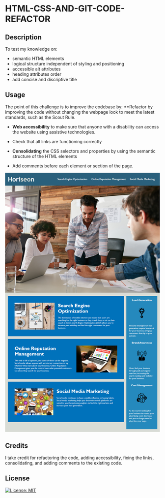 # HTML-CSS-AND-GIT-CODE-REFACTOR

## Description

To test my knowledge on:
 
- semantic HTML elements
- logical structure independent of styling and positioning
- accessible alt attributes
- heading attributes order
- add concise and discriptive title


## Usage

The point of this challenge is to improve the codebase by:
 **Refactor by improving the code without changing the webpage look to meet the latest standards, such as the Scout Rule.  

 * **Web accessibility** to make sure that anyone with a disability can access the website using assistive technologies.

 * Check that all links are functioning correctly
 * **Consolidating** the CSS selectors and properties by using the semantic structure of the HTML elements
 * Add comments before each element or section of the page.
 
  ![sample-image](/assets/images/01-html-css-git-homework-demo.png?raw=true)

 
## Credits

I take credit for refactoring the code, adding accessibility, fixing the links, consolidating, and adding comments to the existing code.

## License

  [![License: MIT](https://img.shields.io/badge/License-MIT-yellow.svg)](https://opensource.org/licenses/MIT)

